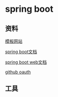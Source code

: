 # spring boot
## 资料
[模板网站](https://elasticsearch.cn/)

[spring boot文档](https://spring.io/guides)

[spring boot web文档](https://spring.io/guides/gs/serving-web-content/)

[github oauth](https://developer.github.com/apps/building-oauth-apps/creating-an-oauth-app/)

## 工具


